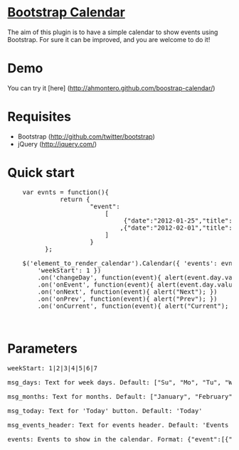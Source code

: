 
[Bootstrap Calendar](http://github.com/ahmontero/bootstrap-calendar)
=================
The aim of this plugin is to have a simple calendar to show events using Bootstrap. For sure it can be improved, and you are welcome to do it!


Demo
====
You can try it [here] (http://ahmontero.github.com/boostrap-calendar/)


Requisites
==========

+ Bootstrap (http://github.com/twitter/bootstrap)
+ jQuery (http://jquery.com/)


Quick start
===========

<pre>
    var evnts = function(){
              return {
                      "event":
                          [
                               {"date":"2012-01-25","title":"1"}
                              ,{"date":"2012-02-01","title":"2"}
                          ]
                      }
          };

    $('element_to_render_calendar').Calendar({ 'events': evnts,
        'weekStart': 1 })
        .on('changeDay', function(event){ alert(event.day.valueOf()); })
        .on('onEvent', function(event){ alert(event.day.valueOf()); })
        .on('onNext', function(event){ alert("Next"); })
        .on('onPrev', function(event){ alert("Prev"); })
        .on('onCurrent', function(event){ alert("Current"); });

<div id="calendar"></div>
</pre>


Parameters
==========

<pre>
weekStart: 1|2|3|4|5|6|7

msg_days: Text for week days. Default: ["Su", "Mo", "Tu", "We", "Th", "Fr", "Sa"]

msg_months: Text for months. Default: ["January", "February", "March", "April", "May", "June", "July", "August", "September", "October", "November", "December"]

msg_today: Text for 'Today' button. Default: 'Today'

msg_events_header: Text for events header. Default: 'Events Today',

events: Events to show in the calendar. Format: {"event":[{"date":"2012-01-25", "title":"1"}]}
</pre>
